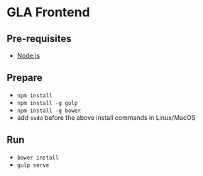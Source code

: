 # GLA Frontend

## Pre-requisites
* [Node.js](https://nodejs.org/)

## Prepare
* `npm install`
* `npm install -g gulp` 
* `npm install -g bower`
* add `sudo` before the above install commands in Linux/MacOS

## Run
* `bower install`
* `gulp serve`
